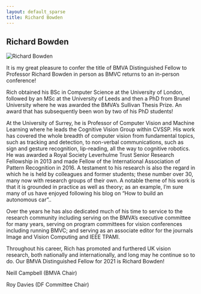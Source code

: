 ```yaml
---
layout: default_sparse
title: Richard Bowden
---
```


## Richard Bowden

![Richard Bowden](2021-bowden.jpg "Richard Bowden")

It is my great pleasure to confer the title of BMVA Distinguished Fellow to Professor Richard Bowden in person as BMVC returns to an in-person conference! 

Rich obtained his BSc in Computer Science at the University of London, followed by an MSc at the University of Leeds and then a PhD from Brunel University where he was awarded the BMVA’s Sullivan Thesis Prize. An award that has subsequently been won by two of his PhD students! 

At the University of Surrey, he is Professor of Computer Vision and Machine Learning where he leads the Cognitive Vision Group within CVSSP. His work has covered the whole breadth of computer vision from fundamental topics, such as tracking and detection, to non-verbal communications, such as sign and gesture recognition, lip-reading, all the way to cognitive robotics. He was awarded a Royal Society Leverhulme Trust Senior Research Fellowship in 2013 and made Fellow of the International Association of Pattern Recognition in 2016. A testament to his research is also the regard in which he is held by colleagues and former students; these number over 30, many now with research groups of their own. A notable theme of his work is that it is grounded in practice as well as theory; as an example, I’m sure many of us have enjoyed following his blog on “How to build an autonomous car”..

Over the years he has also dedicated much of his time to service to the research community including serving on the BMVA’s executive committee for many years, serving on program committees for vision conferences including running BMVC; and serving as an associate editor for the journals Image and Vision Computing and IEEE TPAMI.

Throughout his career, Rich has promoted and furthered UK vision research, both nationally and internationally, and long may he continue so to do. Our BMVA Distinguished Fellow for 2021 is Richard Bowden!

Neill Campbell (BMVA Chair)

Roy Davies (DF Committee Chair)

